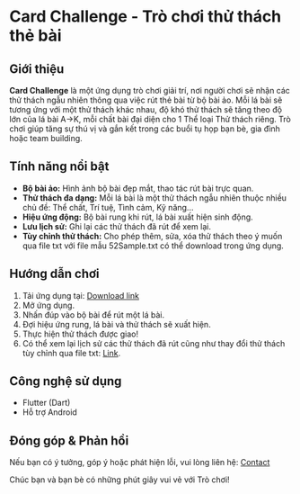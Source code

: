 # Card Challenge - Trò chơi thử thách thẻ bài

## Giới thiệu
**Card Challenge** là một ứng dụng trò chơi giải trí, nơi người chơi sẽ nhận các thử thách ngẫu nhiên thông qua việc rút thẻ bài từ bộ bài ảo. Mỗi lá bài sẽ tương ứng với một thử thách khác nhau, độ khó thử thách sẽ tăng theo độ lớn của lá bài A->K, mỗi chất bài đại diện cho 1 Thể loại Thử thách riêng. Trò chơi giúp tăng sự thú vị và gắn kết trong các buổi tụ họp bạn bè, gia đình hoặc team building.

## Tính năng nổi bật
- **Bộ bài ảo:** Hình ảnh bộ bài đẹp mắt, thao tác rút bài trực quan.
- **Thử thách đa dạng:** Mỗi lá bài là một thử thách ngẫu nhiên thuộc nhiều chủ đề: Thể chất, Trí tuệ, Tình cảm, Kỹ năng...
- **Hiệu ứng động:** Bộ bài rung khi rút, lá bài xuất hiện sinh động.
- **Lưu lịch sử:** Ghi lại các thử thách đã rút để xem lại.
- **Tùy chỉnh thử thách:** Cho phép thêm, sửa, xóa thử thách theo ý muốn qua file txt với file mẫu 52Sample.txt có thể download trong ứng dụng.

## Hướng dẫn chơi
1. Tải ứng dụng tại: [Download link](https://drive.google.com/file/d/1w1R5kzuy2usA_NctPMxr8IC4-JwEA5Pi/view?usp=sharing)
2. Mở ứng dụng.
3. Nhấn đúp vào bộ bài để rút một lá bài.
4. Đợi hiệu ứng rung, lá bài và thử thách sẽ xuất hiện.
5. Thực hiện thử thách được giao!
6. Có thể xem lại lịch sử các thử thách đã rút cũng như thay đổi thử thách tùy chỉnh qua file txt: [Link](https://drive.google.com/file/d/1getKdWeUtiI0Ja0PBYIKh32KsdWebLCy/view?usp=sharing).

## Công nghệ sử dụng
- Flutter (Dart)
- Hỗ trợ Android

## Đóng góp & Phản hồi
Nếu bạn có ý tưởng, góp ý hoặc phát hiện lỗi, vui lòng liên hệ: [Contact](https://www.facebook.com/dovinhhp102/)

Chúc bạn và bạn bè có những phút giây vui vẻ với Trò chơi!
